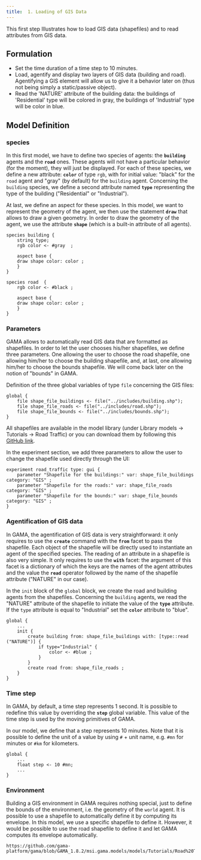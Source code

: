 ```yaml
---
title:  1. Loading of GIS Data
---
```



This first step Illustrates how to load GIS data (shapefiles) and to read attributes from GIS data.


## Formulation

* Set the time duration of a time step to 10 minutes.
* Load, agentify and display two layers of GIS data (building and road). Agentifying a GIS element will allow us to give it a behavior later on (thus not being simply a static/passive object).
* Read the 'NATURE' attribute of the building data: the buildings of 'Residential' type will be colored in gray, the buildings of 'Industrial' type will be color in blue.


## Model Definition

### species

In this first model, we have to define two species of agents: the **`building`** agents and the **`road`** ones. These agents will not have a particular behavior (for the moment), they will just be displayed.
For each of these species, we define a new attribute: **`color`** of type `rgb`, with for initial value: "black" for the `road` agent and "gray" (by default) for the `building` agent. Concerning the `building` species, we define a second attribute named **`type`** representing the type of the building ("Residential" or "Industrial").

At last, we define an aspect for these species. In this model, we want to represent the geometry of the agent, we then use the statement **`draw`** that allows to draw a given geometry. In order to draw the geometry of the agent, we use the attribute **`shape`** (which is a built-in attribute of all agents).

```
species building {
    string type; 
    rgb color <- #gray  ;
	
    aspect base {
	draw shape color: color ;
    }
}

species road  {
    rgb color <- #black ;
	
    aspect base {
	draw shape color: color ;
    }
}
```


### Parameters

GAMA allows to automatically read GIS data that are formatted as shapefiles. In order to let the user chooses his/her shapefiles, we define three parameters. One allowing the user to choose the road shapefile, one allowing him/her to choose the building shapefile, and, at last, one allowing him/her to choose the bounds shapefile. We will come back later on the notion of "bounds" in GAMA.

Definition of the three global variables of type `file` concerning the GIS files:
```
global {
    file shape_file_buildings <- file("../includes/building.shp");
    file shape_file_roads <- file("../includes/road.shp");
    file shape_file_bounds <- file("../includes/bounds.shp");
}
```

All shapefiles are available in the model library (under Library models -> Tutorials -> Road Traffic) or you can download them by following this [GitHub link](https://github.com/gama-platform/gama/tree/GAMA_1.8.2/msi.gama.models/models/Tutorials/Road%20Traffic/includes).

In the experiment section, we add three parameters to allow the user to change the shapefile used directly through the UI:

```
experiment road_traffic type: gui {
    parameter "Shapefile for the buildings:" var: shape_file_buildings category: "GIS" ;
    parameter "Shapefile for the roads:" var: shape_file_roads category: "GIS" ;
    parameter "Shapefile for the bounds:" var: shape_file_bounds category: "GIS" ;
}
```

### Agentification of GIS data

In GAMA, the agentification of GIS data is very straightforward: it only requires to use the **`create`** command with the **`from`** facet to pass the shapefile. Each object of the shapefile will be directly used to instantiate an agent of the specified species. The reading of an attribute in a shapefile is also very simple. It only requires to use the **`with`** facet: the argument of this facet is a dictionary of which the keys are the names of the agent attributes and the value the **`read`** operator followed by the name of the shapefile attribute ("NATURE" in our case).

In the `init` block of the `global` block, we create the road and building agents from the shapefiles. Concerning the `building` agents, we read the "NATURE" attribute of the shapefile to initiate the value of the **`type`** attribute. If the `type` attribute is equal to "Industrial" set the **`color`** attribute to "blue".

```
global {
    ...
    init {
        create building from: shape_file_buildings with: [type::read ("NATURE")] {
            if type="Industrial" {
                color <- #blue ;
            }
        }
        create road from: shape_file_roads ;
    }
} 
```

### Time step

In GAMA, by default, a time step represents 1 second. It is possible to redefine this value by overriding the **`step`** global variable. This value of the time step is used by the moving primitives of GAMA.

In our model, we define that a step represents 10 minutes. Note that it is possible to define the unit of a value by using `#` + unit name, e.g. `#mn` for minutes or `#km` for kilometers.

```
global {
    ...
    float step <- 10 #mn;
    ...
}
```

### Environment

Building a GIS environment in GAMA requires nothing special, just to define the bounds of the environment, i.e. the geometry of the `world` agent. It is possible to use a shapefile to automatically define it by computing its envelope. In this model, we use a specific shapefile to define it. However, it would be possible to use the road shapefile to define it and let GAMA computes its envelope automatically.

```
https://github.com/gama-platform/gama/blob/GAMA_1.8.2/msi.gama.models/models/Tutorials/Road%20Traffic/models/Model%2001.gaml
```
